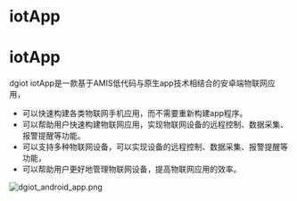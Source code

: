 # iotApp
# iotApp

  dgiot iotApp是一款基于AMIS低代码与原生app技术相结合的安卓端物联网应用，
  + 可以快速构建各类物联网手机应用，而不需要重新构建app程序。
  + 可以帮助用户快速构建物联网应用，实现物联网设备的远程控制、数据采集、报警提醒等功能。
  + 可以支持多种物联网设备，可以实现设备的远程控制、数据采集、报警提醒等功能，
  + 可以帮助用户更好地管理物联网设备，提高物联网应用的效率。

![dgiot_android_app.png](http://dgiot-1253666439.cos.ap-shanghai-fsi.myqcloud.com/shuwa_tech/zh/dgiot_android_app.png)
